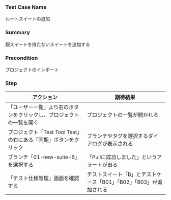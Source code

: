 ### Test Case Name
ルートスイートの追加

### Summary
親スイートを持たないスイートを追加する

### Precondition
プロジェクトのインポート

### Step
| アクション      | 期待結果            |
|------------|-----------------|
| 「ユーザー一覧」より右のボタンをクリックし、プロジェクトの一覧を開く | プロジェクトの一覧が開かれる |
| プロジェクト「Test Tool Test」の右にある「同期」ボタンをクリック | ブランチやタグを選択するダイアログが表示される |
| ブランチ「01-new-suite-B」を選択する | 「Pullに成功しました」というアラートが出る |
| 「テスト仕様管理」画面を確認する | テストスイート「B」とテストケース「B01」「B02」「B03」が追加される |
